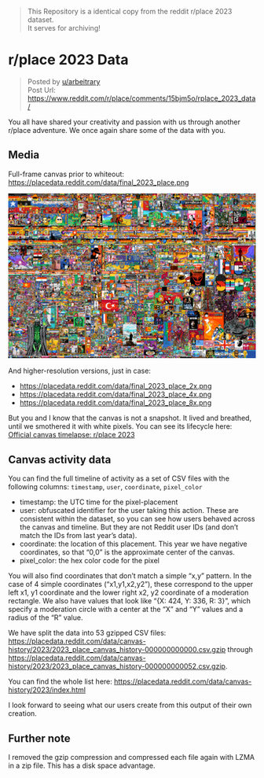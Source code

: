 > This Repository is a identical copy from the reddit r/place 2023 dataset.  
> It serves for archiving!

# r/place 2023 Data
> Posted by [u/arbeitrary](https://www.reddit.com/user/arbeitrary/)  
> Post Url: https://www.reddit.com/r/place/comments/15bjm5o/rplace_2023_data/

You all have shared your creativity and passion with us through another r/place adventure. We once again share some of the data with you.

## Media
Full-frame canvas prior to whiteout: https://placedata.reddit.com/data/final_2023_place.png

![](final_2023_place.png)

And higher-resolution versions, just in case:
- https://placedata.reddit.com/data/final_2023_place_2x.png
- https://placedata.reddit.com/data/final_2023_place_4x.png
- https://placedata.reddit.com/data/final_2023_place_8x.png

But you and I know that the canvas is not a snapshot. It lived and breathed, until we smothered it with white pixels. You can see its lifecycle here: [Official canvas timelapse: r/place 2023](https://www.reddit.com/r/place/comments/15ackvw/official_canvas_timelapse_rplace_2023/)

## Canvas activity data
You can find the full timeline of activity as a set of CSV files with the following columns: ``timestamp``, ``user``, ``coordinate``, ``pixel_color``
- timestamp: the UTC time for the pixel-placement
- user: obfuscated identifier for the user taking this action. These are consistent within the dataset, so you can see how users behaved across the canvas and timeline. But they are not Reddit user IDs (and don’t match the IDs from last year’s data).
- coordinate: the location of this placement. This year we have negative coordinates, so that “0,0” is the approximate center of the canvas.
- pixel_color: the hex color code for the pixel

You will also find coordinates that don’t match a simple “x,y” pattern. In the case of 4 simple coordinates (“x1,y1,x2,y2”), these correspond to the upper left x1, y1 coordinate and the lower right x2, y2 coordinate of a moderation rectangle. We also have values that look like “{X: 424, Y: 336, R: 3}”, which specify a moderation circle with a center at the “X” and “Y” values and a radius of the “R” value.

We have split the data into 53 gzipped CSV files: https://placedata.reddit.com/data/canvas-history/2023/2023_place_canvas_history-000000000000.csv.gzip through https://placedata.reddit.com/data/canvas-history/2023/2023_place_canvas_history-000000000052.csv.gzip.

You can find the whole list here: https://placedata.reddit.com/data/canvas-history/2023/index.html

I look forward to seeing what our users create from this output of their own creation.

## Further note
I removed the gzip compression and compressed each file again with LZMA in a zip file. This has a disk space advantage.